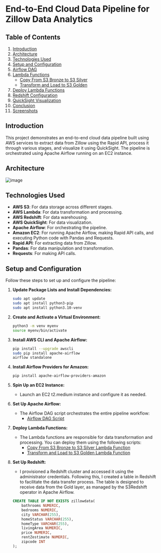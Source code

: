 # End-to-End Cloud Data Pipeline for Zillow Data Analytics

## Table of Contents
1. [Introduction](#introduction)
2. [Architecture](#architecture)
3. [Technologies Used](#technologies-used)
4. [Setup and Configuration](#setup-and-configuration)
5. [Airflow DAG](#airflow-dag)
6. [Lambda Functions](#lambda-functions)
    - [Copy From S3 Bronze to S3 Silver](#copy-from-s3-bronze-to-s3-silver)
    - [Transform and Load to S3 Golden](#transform-and-load-to-s3-golden)
7. [Deploy Lambda Functions](#deploy-lambda-functions)
8. [Redshift Configuration](#redshift-configuration)
9. [QuickSight Visualization](#quicksight-visualization)
10. [Conclusion](#conclusion)
11. [Screenshots](#screenshots)

## Introduction
This project demonstrates an end-to-end cloud data pipeline built using AWS services to extract data from Zillow using the Rapid API, process it through various stages, and visualize it using QuickSight. The pipeline is orchestrated using Apache Airflow running on an EC2 instance.

## Architecture
![image](https://github.com/user-attachments/assets/0e607b15-400a-4850-bf02-9769df341128)

## Technologies Used
- **AWS S3**: For data storage across different stages.
- **AWS Lambda**: For data transformation and processing.
- **AWS Redshift**: For data warehousing.
- **AWS QuickSight**: For data visualization.
- **Apache Airflow**: For orchestrating the pipeline.
- **Amazon EC2**: For running Apache Airflow, making Rapid API calls, and executing Python code with Pandas and Requests.
- **Rapid API**: For extracting data from Zillow.
- **Pandas**: For data manipulation and transformation.
- **Requests**: For making API calls.

## Setup and Configuration
Follow these steps to set up and configure the pipeline:

1. **Update Package Lists and Install Dependencies:**

    ```bash
    sudo apt update
    sudo apt install python3-pip
    sudo apt install python3.10-venv
    ```

2. **Create and Activate a Virtual Environment:**

    ```bash
    python3 -m venv myenv
    source myenv/bin/activate
    ```

3. **Install AWS CLI and Apache Airflow:**

    ```bash
    pip install --upgrade awscli
    sudo pip install apache-airflow
    airflow standalone
    ```

4. **Install Airflow Providers for Amazon:**

    ```bash
    pip install apache-airflow-providers-amazon
    ```

5. **Spin Up an EC2 Instance:**
   - Launch an EC2 t2.medium instance and configure it as needed.

6. **Set Up Apache Airflow:**
   - The Airflow DAG script orchestrates the entire pipeline workflow:
     - [Airflow DAG Script](https://github.com/AjaX-05/End-to-End-Cloud-Data-Pipeline-for-Zillow-Data-Analytics/blob/main/zillowanalytics.py)

7. **Deploy Lambda Functions:**
   - The Lambda functions are responsible for data transformation and processing. You can deploy them using the following scripts:
     - [Copy From S3 Bronze to S3 Silver Lambda Function](https://github.com/AjaX-05/End-to-End-Cloud-Data-Pipeline-for-Zillow-Data-Analytics/blob/main/lambda_function1.py)
     - [Transform and Load to S3 Golden Lambda Function](https://github.com/AjaX-05/End-to-End-Cloud-Data-Pipeline-for-Zillow-Data-Analytics/blob/main/lambda_function2.py)

8. **Set Up Redshift:**
   - I provisioned a Redshift cluster and accessed it using the administrator credentials. Following this, I created a table in Redshift to facilitate the data transfer process. The table is designed to receive data from the Gold layer, as managed by the S3Redshift operator in Apache Airflow.
   
   ```sql
   CREATE TABLE IF NOT EXISTS zillowdata(
       bathrooms NUMERIC,
       bedrooms NUMERIC,
       city VARCHAR(255),
       homeStatus VARCHAR(255),
       homeType VARCHAR(255),
       livingArea NUMERIC,
       price NUMERIC,
       rentZestimate NUMERIC,
       zipcode INT
   );
